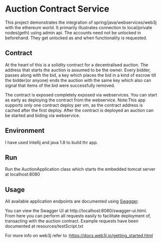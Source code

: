 # Auction Contract Service

This project demonstrates the integration of spring/java/webservices/web3j with the ethereum world.
It primarily illustrates connection to local/private nodes(geth) using admin api.
The accounts need not be unlocked in beforehand. They get unlocked as and when functionality is requested.

## Contract
At the heart of this is a solidity contract for a decentralised auction. The address that starts the auction is assumed to be
the owner. Every bidder, passes along with the bid, a key which places the bid in a kind of escrow till the bidder(or anyone)
ends the auction with the same key which also can signal that items of the bid were successfully removed.

The contract is exposed completely exposed via webservices.
You can start as early as deploying the contract from the webservice. Note:This app supports only one contract deploy per vm,
as the contract address is cached after the first deploy.
After the contract is deployed an auction can be started and biding  via webservice.

## Environment
I have used Intellij and java 1.8 to build thr app.

## Run
Run the AuctionApplication class which starts the embedded tomcat server at localhost:8080

## Usage

All available application endpoints are documented using [Swagger](http://swagger.io/).

You can view the Swagger UI at http://localhost:8080/swagger-ui.html. From here you
can perform all  requests easily to facilitate deployment of, transacting
with the auction contract. Example requests have been documented at resources/testScript.txt


For more info on web3j refer to :https://docs.web3j.io/getting_started.html
